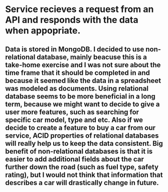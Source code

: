 # Service recieves a request from an API and responds with the data when appopriate.

## Data is stored in MongoDB. I decided to use non-relational database, mainly beacuse this is a take-home exercise and I was not sure about the time frame that it should be completed in and because it seemed like the data in a spreadsheet was modeled as documents. Using relational database seems to be more beneficial in a long term, because we might want to decide to give a user more features, such as searching for specific car model, type and etc. Also if we decide to create a feature to buy a car from our service, ACID properties of relational databases will really help us to keep the data consistent. Big benefit of non-relational databases is that it is easier to add additional fields about the car further down the road (such as fuel type, safety rating), but I would not think that information that describes a car will drastically change in future.
